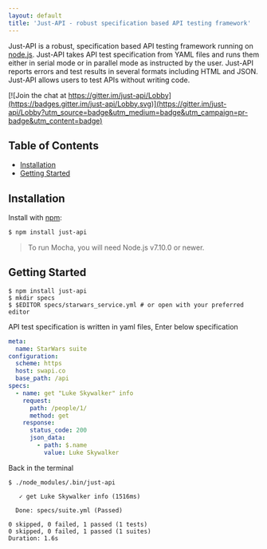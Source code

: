 ```yaml
---
layout: default
title: 'Just-API - robust specification based API testing framework'
---
```


Just-API is a robust, specification based API testing framework running on [node.js](http://nodejs.org/). Just-API takes API test specification from YAML files and runs them either in serial mode or in parallel mode as instructed by the user. Just-API reports errors and test results in several formats including HTML and JSON.
Just-API allows users to test APIs without writing code.


[![Join the chat at https://gitter.im/just-api/Lobby](https://badges.gitter.im/just-api/Lobby.svg)](https://gitter.im/just-api/Lobby?utm_source=badge&utm_medium=badge&utm_campaign=pr-badge&utm_content=badge)


## Table of Contents

<!-- toc -->

- [Installation](#installation)
- [Getting Started](#getting-started)

<!-- tocstop -->

## Installation

Install with [npm](https://npmjs.org):

```sh
$ npm install just-api
```

>To run Mocha, you will need Node.js v7.10.0 or newer.


## Getting Started

```
$ npm install just-api
$ mkdir specs
$ $EDITOR specs/starwars_service.yml # or open with your preferred editor
```

API test specification is written in yaml files, Enter below specification

```yaml
meta:
  name: StarWars suite
configuration:
  scheme: https
  host: swapi.co
  base_path: /api
specs:
  - name: get "Luke Skywalker" info
    request:
      path: /people/1/
      method: get
    response:
      status_code: 200
      json_data:
        - path: $.name
          value: Luke Skywalker
```

Back in the terminal

```
$ ./node_modules/.bin/just-api

   ✓ get Luke Skywalker info (1516ms)

  Done: specs/suite.yml (Passed)

0 skipped, 0 failed, 1 passed (1 tests)
0 skipped, 0 failed, 1 passed (1 suites)
Duration: 1.6s
```


